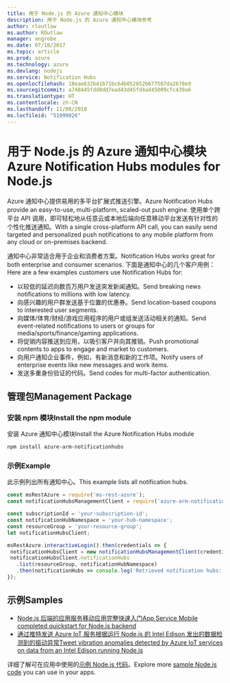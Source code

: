 ```yaml
---
title: 用于 Node.js 的 Azure 通知中心模块
description: 用于 Node.js 的 Azure 通知中心模块参考
author: rloutlaw
ms.author: ROutlaw
manager: angrobe
ms.date: 07/18/2017
ms.topic: article
ms.prod: azure
ms.technology: azure
ms.devlang: nodejs
ms.service: Notification Hubs
ms.openlocfilehash: 18eae632b41b71bc64b052852b677507da2678e9
ms.sourcegitcommit: a748445fdd0dd7ead43d45fd4ad45009cfc439a6
ms.translationtype: HT
ms.contentlocale: zh-CN
ms.lasthandoff: 11/08/2018
ms.locfileid: "51099026"
---
```

# <a name="azure-notification-hubs-modules-for-nodejs"></a><span data-ttu-id="da9cb-103">用于 Node.js 的 Azure 通知中心模块</span><span class="sxs-lookup"><span data-stu-id="da9cb-103">Azure Notification Hubs modules for Node.js</span></span>

<span data-ttu-id="da9cb-104">Azure 通知中心提供易用的多平台扩展式推送引擎。</span><span class="sxs-lookup"><span data-stu-id="da9cb-104">Azure Notification Hubs provide an easy-to-use, multi-platform, scaled-out push engine.</span></span> <span data-ttu-id="da9cb-105">使用单个跨平台 API 调用，即可轻松地从任意云或本地后端向任意移动平台发送有针对性的个性化推送通知。</span><span class="sxs-lookup"><span data-stu-id="da9cb-105">With a single cross-platform API call, you can easily send targeted and personalized push notifications to any mobile platform from any cloud or on-premises backend.</span></span>

<span data-ttu-id="da9cb-106">通知中心非常适合用于企业和消费者方案。</span><span class="sxs-lookup"><span data-stu-id="da9cb-106">Notification Hubs works great for both enterprise and consumer scenarios.</span></span> <span data-ttu-id="da9cb-107">下面是通知中心的几个客户用例：</span><span class="sxs-lookup"><span data-stu-id="da9cb-107">Here are a few examples customers use Notification Hubs for:</span></span>
- <span data-ttu-id="da9cb-108">以较低的延迟向数百万用户发送突发新闻通知。</span><span class="sxs-lookup"><span data-stu-id="da9cb-108">Send breaking news notifications to millions with low latency.</span></span>
- <span data-ttu-id="da9cb-109">向感兴趣的用户群发送基于位置的优惠券。</span><span class="sxs-lookup"><span data-stu-id="da9cb-109">Send location-based coupons to interested user segments.</span></span>
- <span data-ttu-id="da9cb-110">向媒体/体育/财经/游戏应用程序的用户或组发送活动相关的通知。</span><span class="sxs-lookup"><span data-stu-id="da9cb-110">Send event-related notifications to users or groups for media/sports/finance/gaming applications.</span></span>
- <span data-ttu-id="da9cb-111">将促销内容推送到应用，以吸引客户并向其推销。</span><span class="sxs-lookup"><span data-stu-id="da9cb-111">Push promotional contents to apps to engage and market to customers.</span></span>
- <span data-ttu-id="da9cb-112">向用户通知企业事件，例如，有新消息和新的工作项。</span><span class="sxs-lookup"><span data-stu-id="da9cb-112">Notify users of enterprise events like new messages and work items.</span></span>
- <span data-ttu-id="da9cb-113">发送多重身份验证的代码。</span><span class="sxs-lookup"><span data-stu-id="da9cb-113">Send codes for multi-factor authentication.</span></span>

## <a name="management-package"></a><span data-ttu-id="da9cb-114">管理包</span><span class="sxs-lookup"><span data-stu-id="da9cb-114">Management Package</span></span>

### <a name="install-the-npm-module"></a><span data-ttu-id="da9cb-115">安装 npm 模块</span><span class="sxs-lookup"><span data-stu-id="da9cb-115">Install the npm module</span></span>

<span data-ttu-id="da9cb-116">安装 Azure 通知中心模块</span><span class="sxs-lookup"><span data-stu-id="da9cb-116">Install the Azure Notification Hubs module</span></span> 

```bash
npm install azure-arm-notificationhubs
```

### <a name="example"></a><span data-ttu-id="da9cb-117">示例</span><span class="sxs-lookup"><span data-stu-id="da9cb-117">Example</span></span>

<span data-ttu-id="da9cb-118">此示例列出所有通知中心。</span><span class="sxs-lookup"><span data-stu-id="da9cb-118">This example lists all notification hubs.</span></span>

 ```javascript
const msRestAzure = require('ms-rest-azure');
const notificationHubsManagementClient = require('azure-arm-notificationhubs');

const subscriptionId = 'your-subscription-id';
const notificationHubNamespace = 'your-hub-namespace';
const resourceGroup = 'your-resource-group';
let notificationHubsClient;

msRestAzure.interactiveLogin().then(credentials => {
  notificationHubsClient = new notificationHubsManagementClient(credentials, subscriptionId);
  notificationHubsClient.notificationHubs
    .list(resourceGroup, notificationHubNamespace)
    .then(notificationHubs => console.log('Retrieved notification hubs: ', notificationHubs));
});
```

## <a name="samples"></a><span data-ttu-id="da9cb-119">示例</span><span class="sxs-lookup"><span data-stu-id="da9cb-119">Samples</span></span>

* [<span data-ttu-id="da9cb-120">Node.js 后端的应用服务移动应用完整快速入门</span><span class="sxs-lookup"><span data-stu-id="da9cb-120">App Service Mobile completed quickstart for Node.js backend</span></span>](https://azure.microsoft.com/resources/samples/app-service-mobile-nodejs-backend-quickstart/)
* [<span data-ttu-id="da9cb-121">通过推特发送 Azure IoT 服务根据运行 Node.js 的 Intel Edison 发出的数据检测到的振动异常</span><span class="sxs-lookup"><span data-stu-id="da9cb-121">Tweet vibration anomalies detected by Azure IoT services on data from an Intel Edison running Node.js</span></span>](https://azure.microsoft.com/resources/samples/iot-hub-nodejs-intel-edison-vibration-anomaly-detection/)

<span data-ttu-id="da9cb-122">详细了解可在应用中使用的[示例 Node.js 代码](https://azure.microsoft.com/resources/samples/?platform=nodejs)。</span><span class="sxs-lookup"><span data-stu-id="da9cb-122">Explore more [sample Node.js code](https://azure.microsoft.com/resources/samples/?platform=nodejs) you can use in your apps.</span></span>
